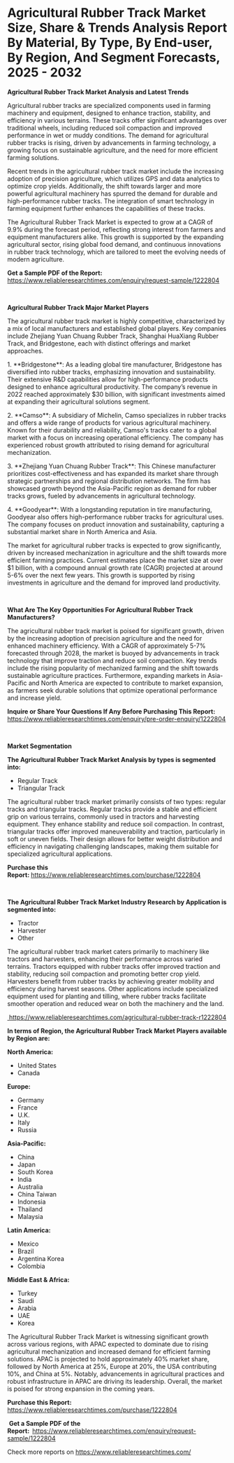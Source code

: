 <p><h1>Agricultural Rubber Track Market Size, Share & Trends Analysis Report By Material, By Type, By End-user, By Region, And Segment Forecasts, 2025 - 2032</h1></p><p><strong>Agricultural Rubber Track Market Analysis and Latest Trends</strong></p>
<p><p>Agricultural rubber tracks are specialized components used in farming machinery and equipment, designed to enhance traction, stability, and efficiency in various terrains. These tracks offer significant advantages over traditional wheels, including reduced soil compaction and improved performance in wet or muddy conditions. The demand for agricultural rubber tracks is rising, driven by advancements in farming technology, a growing focus on sustainable agriculture, and the need for more efficient farming solutions.</p><p>Recent trends in the agricultural rubber track market include the increasing adoption of precision agriculture, which utilizes GPS and data analytics to optimize crop yields. Additionally, the shift towards larger and more powerful agricultural machinery has spurred the demand for durable and high-performance rubber tracks. The integration of smart technology in farming equipment further enhances the capabilities of these tracks.</p><p>The Agricultural Rubber Track Market is expected to grow at a CAGR of 9.9% during the forecast period, reflecting strong interest from farmers and equipment manufacturers alike. This growth is supported by the expanding agricultural sector, rising global food demand, and continuous innovations in rubber track technology, which are tailored to meet the evolving needs of modern agriculture.</p></p>
<p><strong>Get a Sample PDF of the Report:&nbsp;</strong> <a href="https://www.reliableresearchtimes.com/enquiry/request-sample/1222804?utm_campaign=3264&utm_medium=2&utm_source=Github&utm_content=ia&utm_term=08042025&utm_id=agricultural-rubber-track">https://www.reliableresearchtimes.com/enquiry/request-sample/1222804</a></p>
<p>&nbsp;</p>
<p><strong>Agricultural Rubber Track Major Market Players</strong></p>
<p><p>The agricultural rubber track market is highly competitive, characterized by a mix of local manufacturers and established global players. Key companies include Zhejiang Yuan Chuang Rubber Track, Shanghai HuaXiang Rubber Track, and Bridgestone, each with distinct offerings and market approaches.</p><p>1. **Bridgestone**: As a leading global tire manufacturer, Bridgestone has diversified into rubber tracks, emphasizing innovation and sustainability. Their extensive R&D capabilities allow for high-performance products designed to enhance agricultural productivity. The company’s revenue in 2022 reached approximately $30 billion, with significant investments aimed at expanding their agricultural solutions segment.</p><p>2. **Camso**: A subsidiary of Michelin, Camso specializes in rubber tracks and offers a wide range of products for various agricultural machinery. Known for their durability and reliability, Camso's tracks cater to a global market with a focus on increasing operational efficiency. The company has experienced robust growth attributed to rising demand for agricultural mechanization.</p><p>3. **Zhejiang Yuan Chuang Rubber Track**: This Chinese manufacturer prioritizes cost-effectiveness and has expanded its market share through strategic partnerships and regional distribution networks. The firm has showcased growth beyond the Asia-Pacific region as demand for rubber tracks grows, fueled by advancements in agricultural technology.</p><p>4. **Goodyear**: With a longstanding reputation in tire manufacturing, Goodyear also offers high-performance rubber tracks for agricultural uses. The company focuses on product innovation and sustainability, capturing a substantial market share in North America and Asia.</p><p>The market for agricultural rubber tracks is expected to grow significantly, driven by increased mechanization in agriculture and the shift towards more efficient farming practices. Current estimates place the market size at over $1 billion, with a compound annual growth rate (CAGR) projected at around 5-6% over the next few years. This growth is supported by rising investments in agriculture and the demand for improved land productivity.</p></p>
<p>&nbsp;</p>
<p><strong>What Are The Key Opportunities For Agricultural Rubber Track Manufacturers?</strong></p>
<p><p>The agricultural rubber track market is poised for significant growth, driven by the increasing adoption of precision agriculture and the need for enhanced machinery efficiency. With a CAGR of approximately 5-7% forecasted through 2028, the market is buoyed by advancements in track technology that improve traction and reduce soil compaction. Key trends include the rising popularity of mechanized farming and the shift towards sustainable agriculture practices. Furthermore, expanding markets in Asia-Pacific and North America are expected to contribute to market expansion, as farmers seek durable solutions that optimize operational performance and increase yield.</p></p>
<p><strong>Inquire or Share Your Questions If Any Before Purchasing This Report:</strong> <a href="https://www.reliableresearchtimes.com/enquiry/pre-order-enquiry/1222804?utm_campaign=3264&utm_medium=2&utm_source=Github&utm_content=ia&utm_term=08042025&utm_id=agricultural-rubber-track">https://www.reliableresearchtimes.com/enquiry/pre-order-enquiry/1222804</a></p>
<p>&nbsp;</p>
<p><strong>Market Segmentation</strong></p>
<p><strong>The Agricultural Rubber Track Market Analysis by types is segmented into:</strong></p>
<p><ul><li>Regular Track</li><li>Triangular Track</li></ul></p>
<p><p>The agricultural rubber track market primarily consists of two types: regular tracks and triangular tracks. Regular tracks provide a stable and efficient grip on various terrains, commonly used in tractors and harvesting equipment. They enhance stability and reduce soil compaction. In contrast, triangular tracks offer improved maneuverability and traction, particularly in soft or uneven fields. Their design allows for better weight distribution and efficiency in navigating challenging landscapes, making them suitable for specialized agricultural applications.</p></p>
<p><strong>Purchase this Report:&nbsp;</strong><a href="https://www.reliableresearchtimes.com/purchase/1222804?utm_campaign=3264&utm_medium=2&utm_source=Github&utm_content=ia&utm_term=08042025&utm_id=agricultural-rubber-track">https://www.reliableresearchtimes.com/purchase/1222804</a></p>
<p>&nbsp;</p>
<p><strong>The Agricultural Rubber Track Market Industry Research by Application is segmented into:</strong></p>
<p><ul><li>Tractor</li><li>Harvester</li><li>Other</li></ul></p>
<p><p>The agricultural rubber track market caters primarily to machinery like tractors and harvesters, enhancing their performance across varied terrains. Tractors equipped with rubber tracks offer improved traction and stability, reducing soil compaction and promoting better crop yield. Harvesters benefit from rubber tracks by achieving greater mobility and efficiency during harvest seasons. Other applications include specialized equipment used for planting and tilling, where rubber tracks facilitate smoother operation and reduced wear on both the machinery and the land.</p></p>
<p><a href="https://www.reliableresearchtimes.com/agricultural-rubber-track-r1222804?utm_campaign=3264&utm_medium=2&utm_source=Github&utm_content=ia&utm_term=08042025&utm_id=agricultural-rubber-track">&nbsp;https://www.reliableresearchtimes.com/agricultural-rubber-track-r1222804</a></p>
<p><strong>In terms of Region, the Agricultural Rubber Track Market Players available by Region are:</strong></p>
<p>
    <p> <strong> North America: </strong>
        <ul>
            <li>United States</li>
            <li>Canada</li>
        </ul>
        </p> 
    <p> <strong> Europe: </strong>
        <ul>
            <li>Germany</li>
            <li>France</li>
            <li>U.K.</li>
            <li>Italy</li>
            <li>Russia</li>
        </ul>
        </p> 
    <p> <strong> Asia-Pacific: </strong>
        <ul>
            <li>China</li>
            <li>Japan</li>
            <li>South Korea</li>
            <li>India</li>
            <li>Australia</li>
            <li>China Taiwan</li>
            <li>Indonesia</li>
            <li>Thailand</li>
            <li>Malaysia</li>
        </ul>
        </p> 
    <p> <strong> Latin America: </strong>
        <ul>
            <li>Mexico</li>
            <li>Brazil</li>
            <li>Argentina Korea</li>
            <li>Colombia</li>
        </ul>
        </p> 
    <p> <strong> Middle East & Africa: </strong>
        <ul>
            <li>Turkey</li>
            <li>Saudi</li>
            <li>Arabia</li>
            <li>UAE</li>
            <li>Korea</li>
        </ul>
    </p>
    </p>
<p><p>The Agricultural Rubber Track Market is witnessing significant growth across various regions, with APAC expected to dominate due to rising agricultural mechanization and increased demand for efficient farming solutions. APAC is projected to hold approximately 40% market share, followed by North America at 25%, Europe at 20%, the USA contributing 10%, and China at 5%. Notably, advancements in agricultural practices and robust infrastructure in APAC are driving its leadership. Overall, the market is poised for strong expansion in the coming years.</p></p>
<p><strong>Purchase this Report: </strong><a href="https://www.reliableresearchtimes.com/purchase/1222804?utm_campaign=3264&utm_medium=2&utm_source=Github&utm_content=ia&utm_term=08042025&utm_id=agricultural-rubber-track">https://www.reliableresearchtimes.com/purchase/1222804</a></p>
<p>&nbsp;<strong>Get a Sample PDF of the Report:&nbsp;&nbsp;</strong><a href="https://www.reliableresearchtimes.com/enquiry/request-sample/1222804?utm_campaign=3264&utm_medium=2&utm_source=Github&utm_content=ia&utm_term=08042025&utm_id=agricultural-rubber-track">https://www.reliableresearchtimes.com/enquiry/request-sample/1222804</a></p>
<p><strong></strong></p>
<p>Check more reports on <a href="https://www.reliableresearchtimes.com/?utm_campaign=3264&utm_medium=2&utm_source=Github&utm_content=ia&utm_term=08042025&utm_id=agricultural-rubber-track">https://www.reliableresearchtimes.com/</a></p>